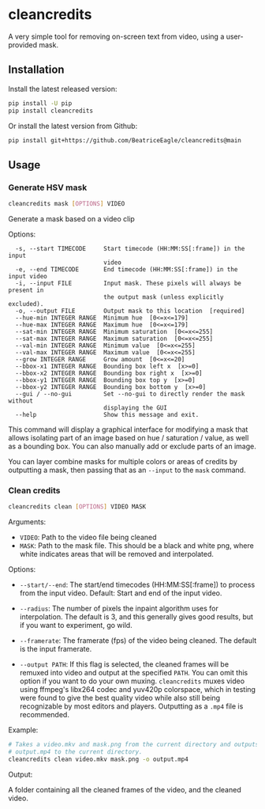 # cleancredits


A very simple tool for removing on-screen text from video, using a user-provided mask.

## Installation

Install the latest released version:

```bash
pip install -U pip
pip install cleancredits
```

Or install the latest version from Github:

```bash
pip install git+https://github.com/BeatriceEagle/cleancredits@main
```

## Usage

### Generate HSV mask

```bash
cleancredits mask [OPTIONS] VIDEO
```

Generate a mask based on a video clip

Options:

```
  -s, --start TIMECODE     Start timecode (HH:MM:SS[:frame]) in the input
                           video
  -e, --end TIMECODE       End timecode (HH:MM:SS[:frame]) in the input video
  -i, --input FILE         Input mask. These pixels will always be present in
                           the output mask (unless explicitly excluded).
  -o, --output FILE        Output mask to this location  [required]
  --hue-min INTEGER RANGE  Minimum hue  [0<=x<=179]
  --hue-max INTEGER RANGE  Maximum hue  [0<=x<=179]
  --sat-min INTEGER RANGE  Minimum saturation  [0<=x<=255]
  --sat-max INTEGER RANGE  Maximum saturation  [0<=x<=255]
  --val-min INTEGER RANGE  Minimum value  [0<=x<=255]
  --val-max INTEGER RANGE  Maximum value  [0<=x<=255]
  --grow INTEGER RANGE     Grow amount  [0<=x<=20]
  --bbox-x1 INTEGER RANGE  Bounding box left x  [x>=0]
  --bbox-x2 INTEGER RANGE  Bounding box right x  [x>=0]
  --bbox-y1 INTEGER RANGE  Bounding box top y  [x>=0]
  --bbox-y2 INTEGER RANGE  Bounding box bottom y  [x>=0]
  --gui / --no-gui         Set --no-gui to directly render the mask without
                           displaying the GUI
  --help                   Show this message and exit.
```

This command will display a graphical interface for modifying a mask that allows isolating part of an image based on hue / saturation / value, as well as a bounding box. You can also manually add or exclude parts of an image.

You can layer combine masks for multiple colors or areas of credits by outputting a mask, then passing that as an `--input` to the `mask` command.

### Clean credits

```bash
cleancredits clean [OPTIONS] VIDEO MASK
```

Arguments:

- `VIDEO`: Path to the video file being cleaned
- `MASK`: Path to the mask file. This should be a black and white png, where white indicates areas that will be removed and interpolated.

Options:

- `--start/--end`: The start/end timecodes (HH:MM:SS[:frame]) to process from the input video. Default: Start and end of the input video.

- `--radius`: The number of pixels the inpaint algorithm uses for interpolation. The default is 3, and this generally gives good results, but if you want to experiment, go wild.

- `--framerate`: The framerate (fps) of the video being cleaned. The default is the input framerate.

- `--output PATH`: If this flag is selected, the cleaned frames will be remuxed into video and output at the specified `PATH`. You can omit this option if you want to do your own muxing. `cleancredits` muxes video using ffmpeg's libx264 codec and yuv420p colorspace, which in testing were found to give the best quality video while also still being recognizable by most editors and players. Outputting as a `.mp4` file is recommended.

Example:

```bash
# Takes a video.mkv and mask.png from the current directory and outputs
# output.mp4 to the current directory.
cleancredits clean video.mkv mask.png -o output.mp4
```

Output:

A folder containing all the cleaned frames of the video, and the cleaned
video.
